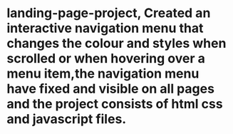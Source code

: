 # landing-page-project, Created an interactive navigation menu that changes the colour and styles when scrolled or when hovering over a menu item,the navigation menu have fixed and visible on all pages and the project consists of html css and javascript files.

